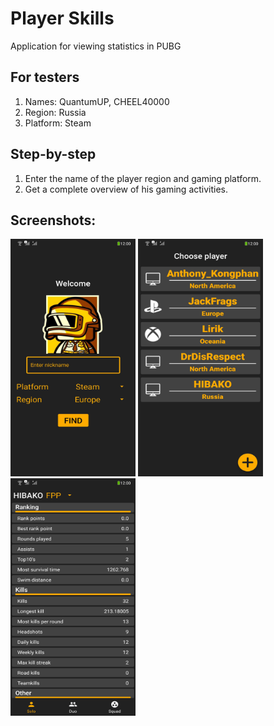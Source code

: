 # Player Skills
Application for viewing statistics in PUBG

## For testers
1. Names: QuantumUP, CHEEL40000
2. Region: Russia
3. Platform: Steam

## Step-by-step
1. Enter the name of the player region and gaming platform.
2. Get a complete overview of his gaming activities.

## Screenshots:
<p>
<img src="https://github.com/4nt0n64r/PUBGStats/blob/master/app/src/main/res/screenshots/1_2.jpg" width="200" height="380" />
<img src="https://github.com/4nt0n64r/PUBGStats/blob/master/app/src/main/res/screenshots/2.jpg" width="200" height="380" />
<img src="https://github.com/4nt0n64r/PUBGStats/blob/master/app/src/main/res/screenshots/3.jpg" width="200" height="380" />
</p>



